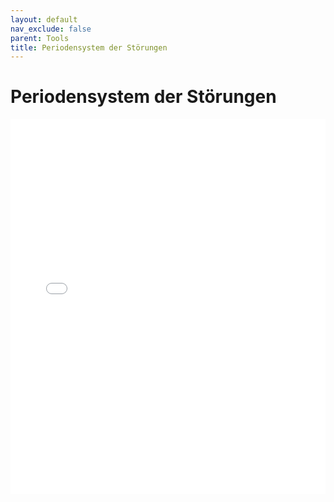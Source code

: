 ```yaml
---
layout: default
nav_exclude: false
parent: Tools
title: Periodensystem der Störungen
---
```

# Periodensystem der Störungen

<iframe name="myiFrame" src="./assets/pds.html" allowfullscreen="true" frameborder="0" id="iFrameResizer0" scrolling="yes" style="min-height: 227px; width: 100%; overflow: hidden; height: 600px"></iframe>